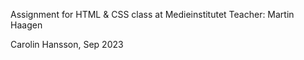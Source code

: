 Assignment for HTML & CSS class at Medieinstitutet Teacher: Martin Haagen

Carolin Hansson, Sep 2023
